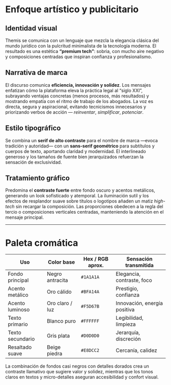 # Enfoque artístico y publicitario

## Identidad visual  
Themis se comunica con un lenguaje que mezcla la elegancia clásica del mundo jurídico con la pulcritud minimalista de la tecnología moderna. El resultado es una estética **“premium tech”**: sobria, con mucho aire negativo y composiciones centradas que inspiran confianza y profesionalismo.

## Narrativa de marca  
El discurso comunica **eficiencia, innovación y solidez**. Los mensajes enfatizan cómo la plataforma eleva la práctica legal al “siglo XXI”, subrayando ventajas concretas (menos procesos, más resultados) y mostrando empatía con el ritmo de trabajo de los abogados. La voz es directa, segura y aspiracional, evitando tecnicismos innecesarios y priorizando verbos de acción — _reinventar_, _simplificar_, _potenciar_.

## Estilo tipográfico  
Se combina un **serif de alto contraste** para el nombre de marca —evoca tradición y autoridad— con un **sans-serif geométrico** para subtítulos y cuerpos de texto, aportando claridad y modernidad. El interlineado generoso y los tamaños de fuente bien jerarquizados refuerzan la sensación de exclusividad.

## Tratamiento gráfico  
Predomina el **contraste fuerte** entre fondo oscuro y acentos metálicos, generando un look sofisticado y atemporal. La iluminación sutil y los efectos de resplandor suave sobre títulos o logotipos añaden un matiz _high-tech_ sin recargar la composición. Las proporciones obedecen a la regla del tercio o composiciones verticales centradas, manteniendo la atención en el mensaje principal.

---

# Paleta cromática

| Uso                | Color base      | Hex / RGB aprox. | Sensación transmitida              |
|--------------------|-----------------|------------------|------------------------------------|
| Fondo principal    | Negro antracita | `#1A1A1A`        | Elegancia, contraste, foco         |
| Acento metálico    | Oro cálido      | `#BFA14A`        | Prestigio, confianza               |
| Acento luminoso    | Oro claro / luz | `#F5D67B`        | Innovación, energía positiva       |
| Texto primario     | Blanco puro     | `#FFFFFF`        | Legibilidad, limpieza              |
| Texto secundario   | Gris plata      | `#D0D0D0`        | Jerarquía, discreción              |
| Resaltado suave    | Beige piedra    | `#E8DCC2`        | Cercanía, calidez                  |

La combinación de fondos casi negros con detalles dorados crea un contraste llamativo que sugiere valor y solidez, mientras que los tonos claros en textos y micro-detalles aseguran accesibilidad y confort visual.

